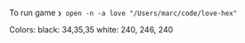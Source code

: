 To run game
`❯ open -n -a love "/Users/marc/code/love-hex"`

Colors:
black: 34,35,35
white: 240, 246, 240
